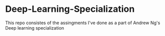 # Deep-Learning-Specialization
This repo consistes of the assingments I've done as a part of Andrew Ng's Deep learning specialization
